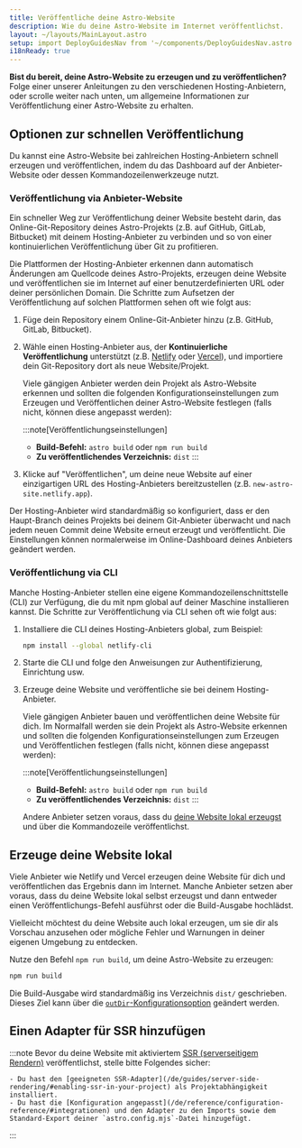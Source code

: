 ```yaml
---
title: Veröffentliche deine Astro-Website
description: Wie du deine Astro-Website im Internet veröffentlichst.
layout: ~/layouts/MainLayout.astro
setup: import DeployGuidesNav from '~/components/DeployGuidesNav.astro';
i18nReady: true
---
```

**Bist du bereit, deine Astro-Website zu erzeugen und zu veröffentlichen?**
Folge einer unserer Anleitungen zu den verschiedenen Hosting-Anbietern, oder scrolle weiter nach unten, um allgemeine Informationen zur Veröffentlichung einer Astro-Website zu erhalten.

<DeployGuidesNav />

## Optionen zur schnellen Veröffentlichung

Du kannst eine Astro-Website bei zahlreichen Hosting-Anbietern schnell erzeugen und veröffentlichen, indem du das Dashboard auf der Anbieter-Website oder dessen Kommandozeilenwerkzeuge nutzt.

### Veröffentlichung via Anbieter-Website

Ein schneller Weg zur Veröffentlichung deiner Website besteht darin, das Online-Git-Repository deines Astro-Projekts (z.B. auf GitHub, GitLab, Bitbucket) mit deinem Hosting-Anbieter zu verbinden und so von einer kontinuierlichen Veröffentlichung über Git zu profitieren.

Die Plattformen der Hosting-Anbieter erkennen dann automatisch Änderungen am Quellcode deines Astro-Projekts, erzeugen deine Website und veröffentlichen sie im Internet auf einer benutzerdefinierten URL oder deiner persönlichen Domain. Die Schritte zum Aufsetzen der Veröffentlichung auf solchen Plattformen sehen oft wie folgt aus:

1. Füge dein Repository einem Online-Git-Anbieter hinzu (z.B. GitHub, GitLab, Bitbucket).

1. Wähle einen Hosting-Anbieter aus, der **Kontinuierliche Veröffentlichung** unterstützt (z.B. [Netlify](/de/guides/deploy/netlify/) oder [Vercel](/de/guides/deploy/vercel/)), und importiere dein Git-Repository dort als neue Website/Projekt.

    Viele gängigen Anbieter werden dein Projekt als Astro-Website erkennen und sollten die folgenden Konfigurationseinstellungen zum Erzeugen und Veröffentlichen deiner Astro-Website festlegen (falls nicht, können diese angepasst werden):

    :::note[Veröffentlichungseinstellungen]
    - **Build-Befehl:** `astro build` oder `npm run build`
    - **Zu veröffentlichendes Verzeichnis:** `dist`
    :::

1. Klicke auf "Veröffentlichen", um deine neue Website auf einer einzigartigen URL des Hosting-Anbieters bereitzustellen (z.B. `new-astro-site.netlify.app`).

Der Hosting-Anbieter wird standardmäßig so konfiguriert, dass er den Haupt-Branch deines Projekts bei deinem Git-Anbieter überwacht und nach jedem neuen Commit deine Website erneut erzeugt und veröffentlicht. Die Einstellungen können normalerweise im Online-Dashboard deines Anbieters geändert werden.

### Veröffentlichung via CLI

Manche Hosting-Anbieter stellen eine eigene Kommandozeilen&shy;schnittstelle (CLI) zur Verfügung, die du mit npm global auf deiner Maschine installieren kannst. Die Schritte zur Veröffentlichung via CLI sehen oft wie folgt aus:

1. Installiere die CLI deines Hosting-Anbieters global, zum Beispiel:

    ```bash
    npm install --global netlify-cli
    ```

1. Starte die CLI und folge den Anweisungen zur Authentifizierung, Einrichtung usw.

1. Erzeuge deine Website und veröffentliche sie bei deinem Hosting-Anbieter.

    Viele gängigen Anbieter bauen und veröffentlichen deine Website für dich. Im Normalfall werden sie dein Projekt als Astro-Website erkennen und sollten die folgenden Konfigurationseinstellungen zum Erzeugen und Veröffentlichen festlegen (falls nicht, können diese angepasst werden):

    :::note[Veröffentlichungseinstellungen]
    - **Build-Befehl:** `astro build` oder `npm run build`
    - **Zu veröffentlichendes Verzeichnis:** `dist`
    :::

    Andere Anbieter setzen voraus, dass du [deine Website lokal erzeugst](#erzeuge-deine-website-lokal) und über die Kommandozeile veröffentlichst.

## Erzeuge deine Website lokal

Viele Anbieter wie Netlify und Vercel erzeugen deine Website für dich und veröffentlichen das Ergebnis dann im Internet. Manche Anbieter setzen aber voraus, dass du deine Website lokal selbst erzeugst und dann entweder einen Veröffentlichungs-Befehl ausführst oder die Build-Ausgabe hochlädst. 

Vielleicht möchtest du deine Website auch lokal erzeugen, um sie dir als Vorschau anzusehen oder mögliche Fehler und Warnungen in deiner eigenen Umgebung zu entdecken.

Nutze den Befehl `npm run build`, um deine Astro-Website zu erzeugen:

```bash
npm run build
```

Die Build-Ausgabe wird standardmäßig ins Verzeichnis `dist/` geschrieben. Dieses Ziel kann über die [`outDir`-Konfigurationsoption](/de/reference/configuration-reference/#outdir) geändert werden.

## Einen Adapter für SSR hinzufügen

:::note
Bevor du deine Website mit aktiviertem [SSR (serverseitigem Rendern)](/de/guides/server-side-rendering/) veröffentlichst, stelle bitte Folgendes sicher:

    - Du hast den [geeigneten SSR-Adapter](/de/guides/server-side-rendering/#enabling-ssr-in-your-project) als Projektabhängigkeit installiert.
    - Du hast die [Konfiguration angepasst](/de/reference/configuration-reference/#integrationen) und den Adapter zu den Imports sowie dem Standard-Export deiner `astro.config.mjs`-Datei hinzugefügt.
:::
